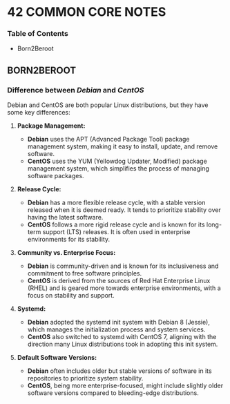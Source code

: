 # 42 COMMON CORE NOTES
### Table of Contents
+ Born2Beroot
## BORN2BEROOT
### Difference between _Debian_ and _CentOS_
Debian and CentOS are both popular Linux distributions, but they have some key differences:

1. **Package Management:**
	- **Debian** uses the APT (Advanced Package Tool) package management system, making it easy to install, update, and remove software.
	- **CentOS** uses the YUM (Yellowdog Updater, Modified) package management system, which simplifies the process of managing software packages.

2. **Release Cycle:**
	- **Debian** has a more flexible release cycle, with a stable version released when it is deemed ready. It tends to prioritize stability over having the latest software.
	- **CentOS** follows a more rigid release cycle and is known for its long-term support (LTS) releases. It is often used in enterprise environments for its stability.

3. **Community vs. Enterprise Focus:**
	- **Debian** is community-driven and is known for its inclusiveness and commitment to free software principles.
	- **CentOS** is derived from the sources of Red Hat Enterprise Linux (RHEL) and is geared more towards enterprise environments, with a focus on stability and support.

4. **Systemd:**
	- **Debian** adopted the systemd init system with Debian 8 (Jessie), which manages the initialization process and system services.
	- **CentOS** also switched to systemd with CentOS 7, aligning with the direction many Linux distributions took in adopting this init system.
5. **Default Software Versions:**
	- **Debian** often includes older but stable versions of software in its repositories to prioritize system stability.
	- **CentOS**, being more enterprise-focused, might include slightly older software versions compared to bleeding-edge distributions.
